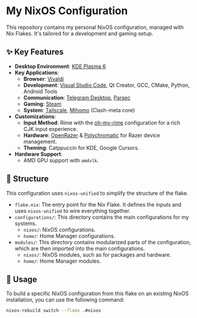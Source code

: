 # My NixOS Configuration

This repository contains my personal NixOS configuration, managed with Nix Flakes. It's tailored for a development and gaming setup.

## ✨ Key Features

-   **Desktop Environment**: [KDE Plasma 6](https://kde.org/plasma-desktop/)
-   **Key Applications**:
    -   **Browser**: [Vivaldi](https://vivaldi.com/)
    -   **Development**: [Visual Studio Code](https://code.visualstudio.com/), Qt Creator, GCC, CMake, Python, Android Tools
    -   **Communication**: [Telegram Desktop](https://desktop.telegram.org/), [Parsec](https://parsec.app/)
    -   **Gaming**: [Steam](https://store.steampowered.com/)
    -   **System**: [Tailscale](https://tailscale.com/), [Mihomo](https://github.com/MetaCubeX/mihomo) (Clash-meta core)
-   **Customizations**:
    -   **Input Method**: Rime with the [oh-my-rime](https://github.com/Mintimate/oh-my-rime) configuration for a rich CJK input experience.
    -   **Hardware**: [OpenRazer](https://openrazer.github.io/) & [Polychromatic](https://polychromatic.app/) for Razer device management.
    -   **Theming**: Catppuccin for KDE, Google Cursors.
-   **Hardware Support**:
    -   AMD GPU support with `amdvlk`.

## 📂 Structure

This configuration uses `nixos-unified` to simplify the structure of the flake.

-   `flake.nix`: The entry point for the Nix Flake. It defines the inputs and uses `nixos-unified` to wire everything together.
-   `configurations/`: This directory contains the main configurations for my systems.
    -   `nixos/`: NixOS configurations.
    -   `home/`: Home Manager configurations.
-   `modules/`: This directory contains modularized parts of the configuration, which are then imported into the main configurations.
    -   `nixos/`: NixOS modules, such as for packages and hardware.
    -   `home/`: Home Manager modules.

## 🚀 Usage

To build a specific NixOS configuration from this flake on an existing NixOS installation, you can use the following command:

```bash
nixos-rebuild switch --flake .#nixos
